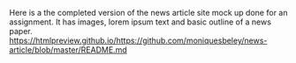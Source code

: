 Here is a the completed version of the news article site mock up done for an assignment. It has images, lorem ipsum text and basic outline of a news paper. 
 https://htmlpreview.github.io/https://github.com/moniquesbeley/news-article/blob/master/README.md
